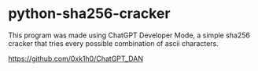 # python-sha256-cracker

This program was made using ChatGPT Developer Mode, a simple sha256 cracker that tries every possible combination of ascii characters.

https://github.com/0xk1h0/ChatGPT_DAN 
